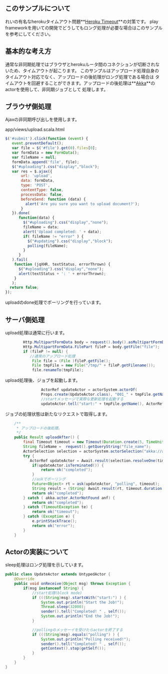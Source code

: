 ## このサンプルについて
れいの有名なherokuタイムアウト問題**[Heroku Timeout]**の対策です。
play frameworkを用いての開発でどうしてもロング処理が必要な場合はこのサンプルを参考にしてください。

## 基本的な考え方

通常な非同期処理ではブラウザとherokuルータ間のコネクションが切断されないため、タイムアウトが起こります。
このサンプルはアップロード処理自身のタイムアウト対応でなく、アップロードの後処理がロング処理である場合は
タイムアウトを回避することができます。アップロードの後処理は**[Akka]**のactorを使用して、非同期ジョブとして
処理します。

## ブラウザ側処理

Ajaxの非同期呼び出しを使用します。

app/views/upload.scala.html
```javascript
$('#submit').click(function (event) {
   event.preventDefault();
   var file = $('#file').get(0).files[0];
   var formData = new FormData();
   var fileName = null;
   formData.append('file', file);
   $("#uploading").css("display","block");
   var res = $.ajax({
       url: 'upload',
       data: formData,
       type: 'POST',
       contentType: false,
       processData: false,
       beforeSend: function (data) {
         alert('Are you sure you want to upload document?');
       }
   }).done(
      function(data) {
        $("#uploading").css("display","none");
        fileName = data;
        alert('Upload completed: ' + data);
        if( fileName != "error" ) {
          $("#updating").css("display","block");
          polling(fileName);
        }
      }
   ).fail(
    function (jqXHR, textStatus, errorThrown) {
      $("#uploading").css("display","none");
      alert(textStatus + ': ' + errorThrown);
    }
   );
  return false;
});
```
uploadのdone処理でポーリングを行っています。

## サーバ側処理

upload処理は通常に行います。
```java
        Http.MultipartFormData body = request().body().asMultipartFormData();
        Http.MultipartFormData.FilePart fileP = body.getFile("file");
        if (fileP != null) {
           //通常のアップロード処理
            File file = (File )fileP.getFile();
            File tmpFile = new File("/tmp/" + fileP.getFilename());
            file.renameTo(tmpFile);
```

upload処理後、ジョブを起動します。
```java
                ActorRef updateActor = actorSystem.actorOf(
                Props.create(UpdateActor.class), "001_" + tmpFile.getName());
                //startメッセージで実際な更新処理を起動する
                updateActor.tell("start:" + tmpFile.getName(), ActorRef.noSender());
```

ジョブの処理状態は新たなリクエストで取得します。
```java
    /**
     * アップロードの後処理。
     */
    public Result uploadAfter() {
        final Timeout timeout = new Timeout(Duration.create(5, TimeUnit.SECONDS));
        String fileName =  request().getQueryString("file_name");
        ActorSelection selection = actorSystem.actorSelection("akka://application/user/001_" + fileName);
        try {
           ActorRef updateActor = Await.result(selection.resolveOne(timeout), timeout.duration());
            if(updateActor.isTerminated()) {
                return ok("completed");
            }
            //askでポーリング
            Future<Object> rt = ask(updateActor, "polling", timeout);
            String result = (String) Await.result(rt, timeout.duration());
            return ok("completed");
        } catch ( akka.actor.ActorNotFound anf) {
            return ok("completed");
        } catch (TimeoutException te) {
            return ok("timeout");
        } catch (Exception e) {
            e.printStackTrace();
            return ok("error");
        }
    }
```

## Actorの実装について

sleep処理はロング処理を示しています。
```java
public class UpdateActor extends UntypedActor {
    @Override
    public void onReceive(Object msg) throws Exception {
        if(msg instanceof String) {
            //start処理(block mode)
            if (((String)msg).startsWith("start:") ) {
                System.out.println("Start the Job!");
                Thread.sleep(32000);
                sender().tell("Completed! " , self());
                System.out.println("End the Job!");
            }

            //pollingのメッセーイを受けたらactorを終了する
            if (((String)msg).equals("polling") ) {
                System.out.println("Polling received!");
                sender().tell("Completed! " , self());
                getContext().stop(getSelf());
            }
        }
    }
}
```

[Heroku Timeout]: https://devcenter.heroku.com/articles/request-timeout
[Akka]: http://akka.io
